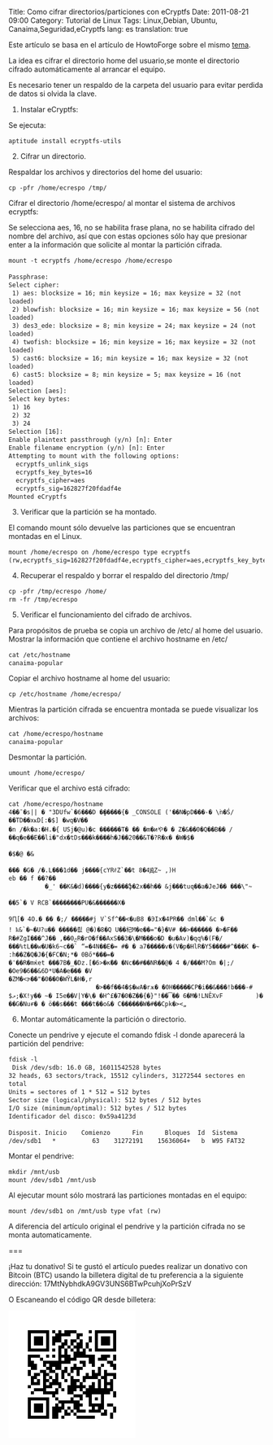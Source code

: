 Title: Como cifrar directorios/particiones con eCryptfs
Date: 2011-08-21 09:00
Category: Tutorial de Linux
Tags: Linux,Debian, Ubuntu, Canaima,Seguridad,eCryptfs
lang: es
translation: true

Este artículo se basa en el artículo de HowtoForge sobre el mismo [tema](http://www.howtoforge.net/how-to-encrypt-directories-partitions-with-ecryptfs-on-debian-squeeze).

La idea es cifrar el directorio home del usuario,se monte el directorio cifrado automáticamente al arrancar el equipo.

Es necesario tener un respaldo de la carpeta del usuario para evitar perdida de datos si olvida la clave.

1. Instalar eCryptfs:

Se ejecuta:

```
aptitude install ecryptfs-utils
```

2. Cifrar un directorio.

Respaldar los archivos y directorios del home del usuario:

```
cp -pfr /home/ecrespo /tmp/

```

Cifrar el directorio /home/ecrespo/ al montar el sistema de archivos ecryptfs:

Se selecciona aes, 16, no se habilita frase plana, no se habilita cifrado del nombre del archivo, así que con estas opciones sólo hay que presionar enter a la información que solicite al montar la partición cifrada.

```
mount -t ecryptfs /home/ecrespo /home/ecrespo

Passphrase:
Select cipher:
 1) aes: blocksize = 16; min keysize = 16; max keysize = 32 (not loaded)
 2) blowfish: blocksize = 16; min keysize = 16; max keysize = 56 (not loaded)
 3) des3_ede: blocksize = 8; min keysize = 24; max keysize = 24 (not loaded)
 4) twofish: blocksize = 16; min keysize = 16; max keysize = 32 (not loaded)
 5) cast6: blocksize = 16; min keysize = 16; max keysize = 32 (not loaded)
 6) cast5: blocksize = 8; min keysize = 5; max keysize = 16 (not loaded)
Selection [aes]:
Select key bytes:
 1) 16
 2) 32
 3) 24
Selection [16]:
Enable plaintext passthrough (y/n) [n]: Enter
Enable filename encryption (y/n) [n]: Enter
Attempting to mount with the following options:
  ecryptfs_unlink_sigs
  ecryptfs_key_bytes=16
  ecryptfs_cipher=aes
  ecryptfs_sig=162827f20fdadf4e
Mounted eCryptfs
```

3. Verificar que la partición se ha montado.

El comando mount sólo devuelve las particiones que se encuentran montadas en el Linux.

```
mount /home/ecrespo on /home/ecrespo type ecryptfs (rw,ecryptfs_sig=162827f20fdadf4e,ecryptfs_cipher=aes,ecryptfs_key_bytes=16,ecryptfs_unlink_sigs)
```

4. Recuperar el respaldo y borrar el respaldo del directorio /tmp/

```
cp -pfr /tmp/ecrespo /home/
rm -fr /tmp/ecrespo
```

5. Verificar el funcionamiento del cifrado de archivos.

Para propósitos de prueba se copia un archivo de /etc/ al home del usuario.
Mostrar la información que contiene el archivo hostname en /etc/

```
cat /etc/hostname 
canaima-popular
```

Copiar el archivo hostname al home del usuario:

```
cp /etc/hostname /home/ecrespo/
```

Mientras la partición cifrada se encuentra montada se puede visualizar los archivos:

```
cat /home/ecrespo/hostname 
canaima-popular
```

Desmontar la partición.

```
umount /home/ecrespo/
```

Verificar que el archivo está cifrado:

```
cat /home/ecrespo/hostname
4��ˉ�s|| � "3DUfw`�6���D �̬�����{� _CONSOLE ('��N�pD���-� \ٛn�Ś/��TD��xҝD[:�$] �wq�V��
�n /�k�a:�H.�{ USj�@u)�c ������T� �� �m�иや� � Z�&��0�Q��B�� /��q�e��E��li�"dx�tDs���k����h�J��20��&T�?R�x� �W�$�
                                                                                                                   �$�@ �&
                                                                                                                           ��� �G� /�.L���1d�� j����{cYRꄙZ`��t 8�4ԬZ~ ,)H
eb �� f ��?��
          �_' ��K&�d)����{y�z����ֆ�2x��h�� &j���tuq��a�JeJ�� ���\"~
                                                                   ��5`� V RCB`��������PU�&������X�
                                                                                                    9Ԥ[� 4O.� �� ̔�;/ �����#j V`Sf^��<�uB8 �ЭIx�4PR�� dml��`&c �
! ҟ&`�~�U?u�� �����쵮 @�)�8�Q U��杞M�e��="�}�V# ��>������ �>�F�� R�#ZgI���^J�� ,��0ݼR�rO�f��AxS��3�\�M���o�D �u�Av)�qq%�(F�/���%tL��w�U�k6~c��` “=�4N��E�= #� � a7�����v�(V�p�HlR�Y5����#^���K �~ :h��Z�Q�J�{�FC�N;*� 0Bő*���=�
�ՙ��R�mќet ���7B�_�Dz.[�6>�ĸؓ�� �Nc��#��NR��@� 4 �/���M?Om �|;/�Oe9�6��&6D*U�A�e��� �V
�ZM�<ɝ��"�0��0�WŸL�H�,r
                        �>��f��4�$�wA�rѫ� �0H�����CP�i��&���!b���-#
$ލ;�X!y�� ~� I5e��V|Y�\� �H^£�7�0�Z��{�}"!��͡�� 6�M�!LNȆXvF         )� ��G�Nuɍ� � ӧ��s���t ���t��o&� C������W�#��Cpk�><„
```

6. Montar automáticamente  la partición o directorio.

Conecte un pendrive y ejecute el comando fdisk -l donde aparecerá la partición del pendrive:

```
fdisk -l
 Disk /dev/sdb: 16.0 GB, 16011542528 bytes
32 heads, 63 sectors/track, 15512 cylinders, 31272544 sectores en total
Units = sectores of 1 * 512 = 512 bytes
Sector size (logical/physical): 512 bytes / 512 bytes
I/O size (minimum/optimal): 512 bytes / 512 bytes
Identificador del disco: 0x59a4123d

Disposit. Inicio    Comienzo      Fin      Bloques  Id  Sistema
/dev/sdb1   *          63    31272191    15636064+   b  W95 FAT32
```

Montar el pendrive:

```
mkdir /mnt/usb
mount /dev/sdb1 /mnt/usb
```

Al ejecutar mount sólo mostrará las particiones montadas en el equipo:

```
mount /dev/sdb1 on /mnt/usb type vfat (rw)
```

A diferencia del artículo original el pendrive y la partición cifrada no se monta automaticamente.



===

¡Haz tu donativo!
Si te gustó el artículo puedes realizar un donativo con Bitcoin (BTC)
usando la billetera digital de tu preferencia a la siguiente
dirección: 17MtNybhdkA9GV3UNS6BTwPcuhjXoPrSzV

O Escaneando el código QR desde billetera:

![17MtNybhdkA9GV3UNS6BTwPcuhjXoPrSzV](./images/17MtNybhdkA9GV3UNS6BTwPcuhjXoPrSzV.png)

